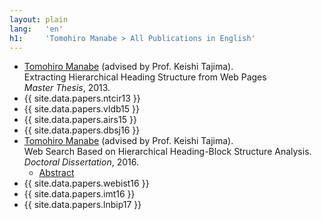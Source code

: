 ```yaml
---
layout: plain
lang:   'en'
h1:     'Tomohiro Manabe > All Publications in English'
---
```


*   <u>Tomohiro Manabe</u> (advised by Prof. Keishi Tajima).<br />Extracting Hierarchical Heading Structure from Web Pages<br />_Master Thesis_, 2013.
*   {{ site.data.papers.ntcir13 }}
*   {{ site.data.papers.vldb15 }}
*   {{ site.data.papers.airs15 }}
*   {{ site.data.papers.dbsj16 }}
*   <u>Tomohiro Manabe</u> (advised by Prof. Keishi Tajima).<br />Web Search Based on Hierarchical Heading-Block Structure Analysis.<br />_Doctoral Dissertation_, 2016.
    * [Abstract](http://repository.kulib.kyoto-u.ac.jp/dspace/handle/2433/215681?locale=en)
*    {{ site.data.papers.webist16 }}
*    {{ site.data.papers.imt16 }}
*    {{ site.data.papers.lnbip17 }}
